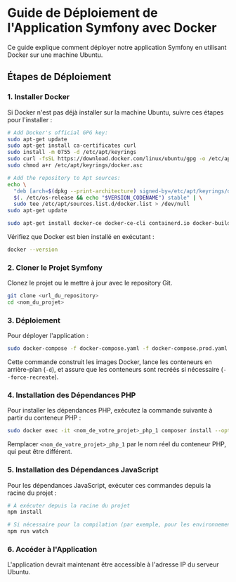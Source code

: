 # Guide de Déploiement de l'Application Symfony avec Docker

Ce guide explique comment déployer notre application Symfony en utilisant Docker sur une machine Ubuntu.

## Étapes de Déploiement

### 1. Installer Docker

Si Docker n'est pas déjà installer sur la machine Ubuntu, suivre ces étapes pour l'installer :

```bash
# Add Docker's official GPG key:
sudo apt-get update
sudo apt-get install ca-certificates curl
sudo install -m 0755 -d /etc/apt/keyrings
sudo curl -fsSL https://download.docker.com/linux/ubuntu/gpg -o /etc/apt/keyrings/docker.asc
sudo chmod a+r /etc/apt/keyrings/docker.asc

# Add the repository to Apt sources:
echo \
  "deb [arch=$(dpkg --print-architecture) signed-by=/etc/apt/keyrings/docker.asc] https://download.docker.com/linux/ubuntu \
  $(. /etc/os-release && echo "$VERSION_CODENAME") stable" | \
  sudo tee /etc/apt/sources.list.d/docker.list > /dev/null
sudo apt-get update

sudo apt-get install docker-ce docker-ce-cli containerd.io docker-buildx-plugin docker-compose-plugin
```

Vérifiez que Docker est bien installé en exécutant :

```bash
docker --version
```

### 2. Cloner le Projet Symfony

Clonez le projet ou le mettre à jour avec le repository Git.

```bash
git clone <url_du_repository>
cd <nom_du_projet>
```

### 3. Déploiement

Pour déployer l'application :

```bash
sudo docker-compose -f docker-compose.yaml -f docker-compose.prod.yaml up -d --build --remove-orphans --force-recreate
```

Cette commande construit les images Docker, lance les conteneurs en arrière-plan (`-d`), et assure que les conteneurs sont recréés si nécessaire (`--force-recreate`).

### 4. Installation des Dépendances PHP

Pour installer les dépendances PHP, exécutez la commande suivante à partir du conteneur PHP :

```bash
sudo docker exec -it <nom_de_votre_projet>_php_1 composer install --optimize-autoloader --no-dev
```

Remplacer `<nom_de_votre_projet>_php_1` par le nom réel du conteneur PHP, qui peut être différent.

### 5. Installation des Dépendances JavaScript

Pour les dépendances JavaScript, exécuter ces commandes depuis la racine du projet :

```bash
# À exécuter depuis la racine du projet
npm install

# Si nécessaire pour la compilation (par exemple, pour les environnements de développement)
npm run watch
```

### 6. Accéder à l'Application

L'application devrait maintenant être accessible à l'adresse IP du serveur Ubuntu.

